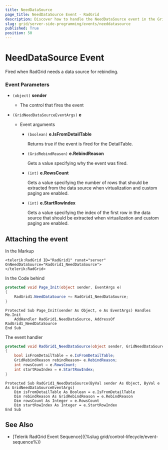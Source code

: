 ```yaml
---
title: NeedDataSource
page_title: NeedDataSource Event - RadGrid
description: Discover how to handle the NeedDataSource event in the Grid control for binding data dynamically.
slug: grid/server-side-programming/events/needdatasource
published: True
position: 50
---
```


# NeedDataSource Event

Fired when RadGrid needs a data source for rebinding.

### Event Parameters

* `(object)` **sender**

    * The control that fires the event

* `(GridNeedDataSourceEventArgs)` **e**

    * Event arguments 

        * `(boolean)` **e.IsFromDetailTable**

            Returns true if the event is fired for the DetailTable.

        * `(GridRebindReason)` **e.RebindReason**

            Gets a value specifying why the event was fired.

        * `(int)` **e.RowsCount**

            Gets a value specifying the number of rows that should be extracted from the data source when virtualization and custom paging are enabled.

        * `(int)` **e.StartRowIndex**

            Gets a value specifying the index of the first row in the data source that should be extracted when virtualization and custom paging are enabled.
            
            

## Attaching the event

In the Markup

````ASP.NET
<telerik:RadGrid ID="RadGrid1" runat="server" OnNeedDataSource="RadGrid1_NeedDataSource">
</telerik:RadGrid>
````

In the Code behind

````C#
protected void Page_Init(object sender, EventArgs e)
{
    RadGrid1.NeedDataSource += RadGrid1_NeedDataSource;
}
````
````VB
Protected Sub Page_Init(sender As Object, e As EventArgs) Handles Me.Init
    AddHandler RadGrid1.NeedDataSource, AddressOf RadGrid1_NeedDataSource
End Sub
````

The event handler

````C#
protected void RadGrid1_NeedDataSource(object sender, GridNeedDataSourceEventArgs e)
{
    bool isFromDetailTable = e.IsFromDetailTable;
    GridRebindReason rebindReason= e.RebindReason;
    int rowsCount = e.RowsCount;
    int startRowIndex = e.StartRowIndex;
}
````
````VB
Protected Sub RadGrid1_NeedDataSource(ByVal sender As Object, ByVal e As GridNeedDataSourceEventArgs)
    Dim isFromDetailTable As Boolean = e.IsFromDetailTable
    Dim rebindReason As GridRebindReason = e.RebindReason
    Dim rowsCount As Integer = e.RowsCount
    Dim startRowIndex As Integer = e.StartRowIndex
End Sub
````

## See Also

* [Telerik RadGrid Event Sequence]({%slug grid/control-lifecycle/event-sequence%})


